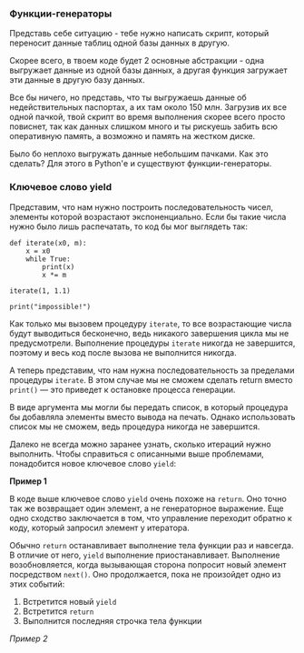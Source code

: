 ### Функции-генераторы 

Представь себе ситуацию - тебе нужно написать скрипт, который переносит данные таблиц одной базы данных в другую.

Скорее всего, в твоем коде будет 2 основные абстракции - одна выгружает данные из одной базы данных, а другая функция загружает эти данные в другую 
базу данных.

Все бы ничего, но представь, что ты выгружаешь данные об недействительных паспортах, а их там около 150 млн. 
Загрузив их все одной пачкой, твой скрипт во время выполнения скорее всего просто повиснет, так как данных слишком много и ты рискуешь забить всю
оперативную память, а возможно и память на жестком диске.

Было бо неплохо выгружать данные небольшим пачками. Как это сделать? Для этого в Python'е и существуют функции-генераторы.


### Ключевое слово yield

Представим, что нам нужно построить последовательность чисел, элементы которой возрастают экспоненциально. 
Если бы такие числа нужно было лишь распечатать, то код бы мог выглядеть так:

    def iterate(x0, m):
        x = x0
        while True:
            print(x)
            x *= m
    
    iterate(1, 1.1)
    
    print("impossible!")


Как только мы вызовем процедуру `iterate`, то все возрастающие числа будут выводиться бесконечно, ведь никакого 
завершения цикла мы не предусмотрели. Выполнение процедуры `iterate` никогда не завершится, поэтому и весь код 
после вызова не выполнится никогда.

А теперь представим, что нам нужна последовательность за пределами процедуры `iterate`. В этом случае мы не сможем 
сделать return вместо `print()` — это приведет к остановке процесса генерации.

В виде аргумента мы могли бы передать список, в который процедура бы добавляла элементы вместо вывода на печать. 
Однако использовать список мы не сможем, ведь процедура никогда не завершится.

Далеко не всегда можно заранее узнать, сколько итераций нужно выполнить. Чтобы справиться с описанными выше 
проблемами, понадобится новое ключевое слово `yield`:


**Пример 1**


В коде выше ключевое слово `yield` очень похоже на `return`. Оно точно так же возвращает один элемент, а не 
генераторное выражение. Еще одно сходство заключается в том, что управление переходит обратно к коду, который 
запросил элемент у итератора.

Обычно `return` останавливает выполнение тела функции раз и навсегда. В отличие от него, `yield` выполнение приостанавливает. 
Выполнение возобновляется, когда вызывающая сторона попросит новый элемент посредством `next()`. Оно продолжается, 
пока не произойдет одно из этих событий:
 
1. Встретится новый `yield`
2. Встретится `return`
3. Выполнится последняя строчка тела функции


*Пример 2*

